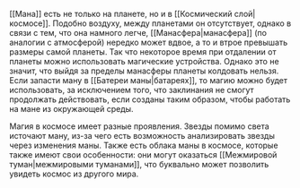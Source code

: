 [[Мана]] есть не только на планете, но и в [[Космический слой|космосе]]. Подобно воздуху, между планетами он отсутствует, однако в связи с тем, что она намного легче, [[Манасфера|манасфера]] (по аналогии с атмосферой) нередко может вдвое, а то и втрое превышать размеры самой планеты. Так что некоторое время при отдалении от планеты можно использовать магические устройства. Однако это не значит, что выйдя за пределы манасферы планеты колдовать нельзя. Если запасти ману в [[Батереи маны|батареях]], то магию можно будет использовать, за исключением того, что заклинания не смогут продолжать действовать, если созданы таким образом, чтобы работать на мане из окружающей среды.

Магия в космосе имеет разные проявления. Звезды помимо света источают ману, из-за чего есть возможность анализировать звезды через изменения маны. Также есть облака маны в космосе, которые также имеют свои особенности: они могут оказаться [[Межмировой туман|межмировыми туманами]], что буквально может позволить увидеть космос из другого мира.